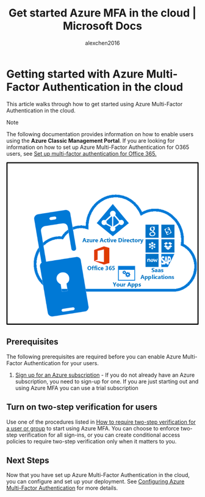 ﻿---
title: Get started Azure MFA in the cloud | Microsoft Docs
description: This is the Azure Multi-Factor authentication page that describes how to get started with Azure MFA in the cloud.
services: multi-factor-authentication
documentationcenter: ''
author: alexchen2016
manager: digimobile
editor: yossib

ms.assetid: 6b2e6549-1a26-4666-9c4a-cbe5d64c4e66
ms.service: multi-factor-authentication
ms.workload: identity
ms.tgt_pltfrm: na
ms.devlang: na
ms.topic: get-started-article
origin.date: 06/24/2017
ms.date: 09/07/2017
ms.author: v-junlch

---
# Getting started with Azure Multi-Factor Authentication in the cloud
This article walks through how to get started using Azure Multi-Factor Authentication in the cloud.

> [!NOTE]
> The following documentation provides information on how to enable users using the **Azure Classic Management Portal**. If you are looking for information on how to set up Azure Multi-Factor Authentication for O365 users, see [Set up multi-factor authentication for Office 365.](https://support.office.com/article/Set-up-multi-factor-authentication-for-Office-365-users-8f0454b2-f51a-4d9c-bcde-2c48e41621c6?ui=en-US&rs=en-US&ad=US)

![MFA in the Cloud](./media/multi-factor-authentication-get-started-cloud/mfa_in_cloud.png)

## Prerequisites
The following prerequisites are required before you can enable Azure Multi-Factor Authentication for your users.

1. [Sign up for an Azure subscription](https://www.azure.cn/pricing/1rmb-trial/) - If you do not already have an Azure subscription, you need to sign-up for one. If you are just starting out and using Azure MFA you can use a trial subscription

## Turn on two-step verification for users

Use one of the procedures listed in [How to require two-step verification for a user or group](multi-factor-authentication-get-started-user-states.md) to start using Azure MFA. You can choose to enforce two-step verification for all sign-ins, or you can create conditional access policies to require two-step verification only when it matters to you.

## Next Steps
Now that you have set up Azure Multi-Factor Authentication in the cloud, you can configure and set up your deployment. See [Configuring Azure Multi-Factor Authentication](multi-factor-authentication-whats-next.md) for more details.

<!-- Update_Description: wording update -->
